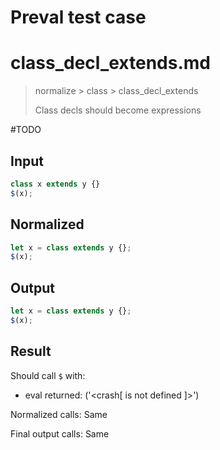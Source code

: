 # Preval test case

# class_decl_extends.md

> normalize > class > class_decl_extends
>
> Class decls should become expressions

#TODO

## Input

`````js filename=intro
class x extends y {}
$(x);
`````

## Normalized

`````js filename=intro
let x = class extends y {};
$(x);
`````

## Output

`````js filename=intro
let x = class extends y {};
$(x);
`````

## Result

Should call `$` with:
 - eval returned: ('<crash[ <ref> is not defined ]>')

Normalized calls: Same

Final output calls: Same
